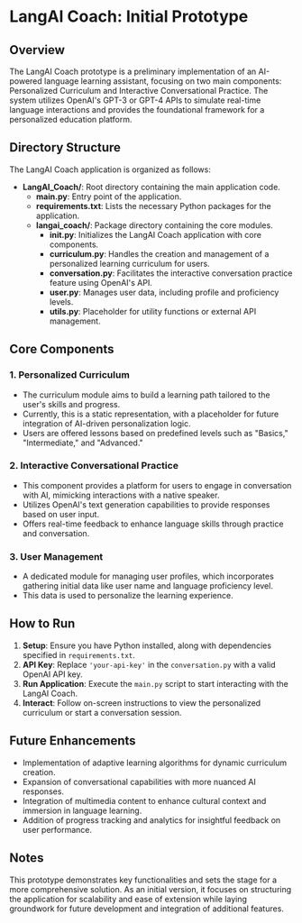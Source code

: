 # LangAI Coach: Initial Prototype

## Overview

The LangAI Coach prototype is a preliminary implementation of an AI-powered language learning assistant, focusing on two main components: Personalized Curriculum and Interactive Conversational Practice. The system utilizes OpenAI's GPT-3 or GPT-4 APIs to simulate real-time language interactions and provides the foundational framework for a personalized education platform.

## Directory Structure

The LangAI Coach application is organized as follows:

- **LangAI_Coach/**: Root directory containing the main application code.
  - **main.py**: Entry point of the application.
  - **requirements.txt**: Lists the necessary Python packages for the application.
  - **langai_coach/**: Package directory containing the core modules.
    - **__init__.py**: Initializes the LangAI Coach application with core components.
    - **curriculum.py**: Handles the creation and management of a personalized learning curriculum for users.
    - **conversation.py**: Facilitates the interactive conversation practice feature using OpenAI's API.
    - **user.py**: Manages user data, including profile and proficiency levels.
    - **utils.py**: Placeholder for utility functions or external API management.

## Core Components

### 1. Personalized Curriculum

- The curriculum module aims to build a learning path tailored to the user's skills and progress. 
- Currently, this is a static representation, with a placeholder for future integration of AI-driven personalization logic.
- Users are offered lessons based on predefined levels such as "Basics," "Intermediate," and "Advanced."

### 2. Interactive Conversational Practice

- This component provides a platform for users to engage in conversation with AI, mimicking interactions with a native speaker.
- Utilizes OpenAI's text generation capabilities to provide responses based on user input.
- Offers real-time feedback to enhance language skills through practice and conversation.

### 3. User Management

- A dedicated module for managing user profiles, which incorporates gathering initial data like user name and language proficiency level.
- This data is used to personalize the learning experience.

## How to Run

1. **Setup**: Ensure you have Python installed, along with dependencies specified in `requirements.txt`.
2. **API Key**: Replace `'your-api-key'` in the `conversation.py` with a valid OpenAI API key.
3. **Run Application**: Execute the `main.py` script to start interacting with the LangAI Coach.
4. **Interact**: Follow on-screen instructions to view the personalized curriculum or start a conversation session.

## Future Enhancements

- Implementation of adaptive learning algorithms for dynamic curriculum creation.
- Expansion of conversational capabilities with more nuanced AI responses.
- Integration of multimedia content to enhance cultural context and immersion in language learning.
- Addition of progress tracking and analytics for insightful feedback on user performance.

## Notes

This prototype demonstrates key functionalities and sets the stage for a more comprehensive solution. As an initial version, it focuses on structuring the application for scalability and ease of extension while laying groundwork for future development and integration of additional features.
